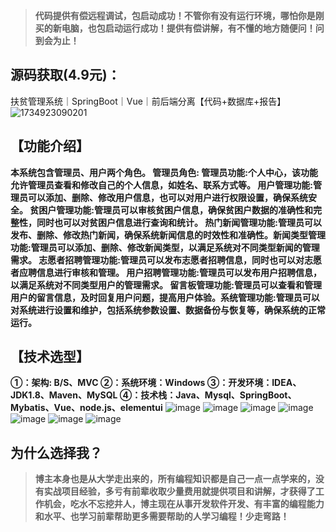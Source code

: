 > **代码提供有偿远程调试，包启动成功！不管你有没有运行环境，哪怕你是刚买的新电脑，也包启动运行成功！提供有偿讲解，有不懂的地方随便问！问到会为止！**
## 源码获取(4.9元)：
扶贫管理系统｜SpringBoot｜Vue｜前后端分离【代码+数据库+报告】
![1734923090201](https://github.com/user-attachments/assets/35344208-b569-4312-b65e-00fbc4eadbe4)

## 【功能介绍】
**本系统包含管理员、用户两个角色。
管理员角色:
管理员功能:个人中心，该功能允许管理员查看和修改自己的个人信息，如姓名、联系方式等。
用户管理功能:管理员可以添加、删除、修改用户信息，也可以对用户进行权限设置，确保系统安全。
贫困户管理功能:管理员可以审核贫困户信息，确保贫困户数据的准确性和完整性，同时也可以对贫困户信息进行查询和统计。
热门新闻管理功能:管理员可以发布、删除、修改热门新闻，确保系统新闻信息的时效性和准确性。新闻类型管理功能:管理员可以添加、删除、修改新闻类型，以满足系统对不同类型新闻的管理需求。
志愿者招聘管理功能:管理员可以发布志愿者招聘信息，同时也可以对志愿者应聘信息进行审核和管理。
用户招聘管理功能:管理员可以发布用户招聘信息，以满足系统对不同类型用户的管理需求。
留言板管理功能:管理员可以查看和管理用户的留言信息，及时回复用户问题，提高用户体验。系统管理功能:管理员可以对系统进行设置和维护，包括系统参数设置、数据备份与恢复等，确保系统的正常运行。**
## 【技术选型】
**①：架构: B/S、MVC
②：系统环境：Windows
③：开发环境：IDEA、JDK1.8、Maven、MySQL
④：技术栈：Java、Mysql、SpringBoot、Mybatis、Vue、node.js、elementui**
![image](https://github.com/user-attachments/assets/2efef4c7-09eb-40ca-a999-2acf56ad310e)
![image](https://github.com/user-attachments/assets/51c036e6-8638-4495-a497-b25df942ec59)
![image](https://github.com/user-attachments/assets/bd93df36-d2a0-47db-b749-eaa129258ea0)
![image](https://github.com/user-attachments/assets/1eaefc94-0d1b-4847-8ced-9f60f7e536e0)
![image](https://github.com/user-attachments/assets/212abaa2-1184-4e03-a1d8-4677e67c8ba8)
![image](https://github.com/user-attachments/assets/1849c6d6-7c04-45ff-a293-81aead3c57ce)
![image](https://github.com/user-attachments/assets/65813e49-2fea-4bdd-aa00-f05819beeb03)


## 为什么选择我？

> **博主本身也是从大学走出来的，所有编程知识都是自己一点一点学来的，没有实战项目经验，多亏有前辈收取少量费用就提供项目和讲解，才获得了工作机会，吃水不忘挖井人，博主现在从事开发软件开发、有丰富的编程能力和水平、也学习前辈帮助更多需要帮助的人学习编程！少走弯路！**


